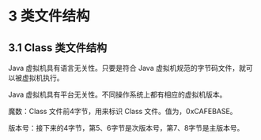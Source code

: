 # 3 类文件结构

## 3.1 Class 类文件结构

Java 虚拟机具有语言无关性。只要是符合 Java 虚拟机规范的字节码文件，就可以被虚拟机执行。

Java 虚拟机具有平台无关性。不同操作系统上都有相应的虚拟机版本。

魔数：Class 文件前4字节，用来标识 Class 文件。值为，0xCAFEBASE。

版本号：接下来的4字节，第5、6字节是次版本号，第7、8字节是主版本号。
